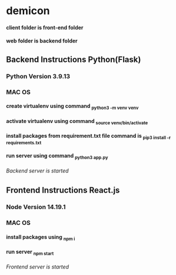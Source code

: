 # demicon

#### client folder is front-end folder
#### web folder is backend folder

## Backend Instructions Python(Flask)
### Python Version **3.9.13**

### MAC OS
#### create virtualenv using command <sub>python3 -m venv venv</sub>
#### activate virtualenv using command <sub>source venv/bin/activate</sub>
#### install packages from requirement.txt file command is <sub>pip3 install -r requirements.txt</sub>
#### run server using command <sub>python3 app.py</sub>

###### Backend server is started

## Frontend Instructions React.js
### Node Version **14.19.1**

### MAC OS
#### install packages using <sub>npm i</sub>
#### run server <sub>npm start</sub>

###### Frontend server is started
